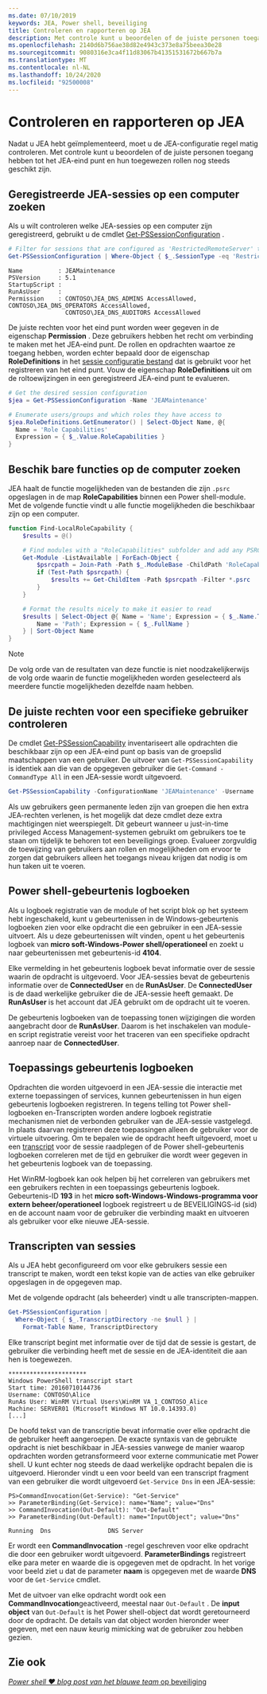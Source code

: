 ```yaml
---
ms.date: 07/10/2019
keywords: JEA, Power shell, beveiliging
title: Controleren en rapporteren op JEA
description: Met controle kunt u beoordelen of de juiste personen toegang hebben tot het JEA-eind punt en hun toegewezen rollen nog steeds geschikt zijn.
ms.openlocfilehash: 2140d6b756ae38d82e4943c373e8a75beea30e28
ms.sourcegitcommit: 9080316e3ca4f11d83067b41351531672b667b7a
ms.translationtype: MT
ms.contentlocale: nl-NL
ms.lasthandoff: 10/24/2020
ms.locfileid: "92500008"
---
```

# <a name="auditing-and-reporting-on-jea"></a>Controleren en rapporteren op JEA

Nadat u JEA hebt geïmplementeerd, moet u de JEA-configuratie regel matig controleren. Met controle kunt u beoordelen of de juiste personen toegang hebben tot het JEA-eind punt en hun toegewezen rollen nog steeds geschikt zijn.

## <a name="find-registered-jea-sessions-on-a-machine"></a>Geregistreerde JEA-sessies op een computer zoeken

Als u wilt controleren welke JEA-sessies op een computer zijn geregistreerd, gebruikt u de cmdlet [Get-PSSessionConfiguration](/powershell/module/microsoft.powershell.core/get-pssessionconfiguration) .

```powershell
# Filter for sessions that are configured as 'RestrictedRemoteServer' to find JEA-like session configurations
Get-PSSessionConfiguration | Where-Object { $_.SessionType -eq 'RestrictedRemoteServer' }
```

```Output
Name          : JEAMaintenance
PSVersion     : 5.1
StartupScript :
RunAsUser     :
Permission    : CONTOSO\JEA_DNS_ADMINS AccessAllowed, CONTOSO\JEA_DNS_OPERATORS AccessAllowed,
                CONTOSO\JEA_DNS_AUDITORS AccessAllowed
```

De juiste rechten voor het eind punt worden weer gegeven in de eigenschap **Permission** . Deze gebruikers hebben het recht om verbinding te maken met het JEA-eind punt. De rollen en opdrachten waartoe ze toegang hebben, worden echter bepaald door de eigenschap **RoleDefinitions** in het [sessie configuratie bestand](session-configurations.md) dat is gebruikt voor het registreren van het eind punt. Vouw de eigenschap **RoleDefinitions** uit om de roltoewijzingen in een geregistreerd JEA-eind punt te evalueren.

```powershell
# Get the desired session configuration
$jea = Get-PSSessionConfiguration -Name 'JEAMaintenance'

# Enumerate users/groups and which roles they have access to
$jea.RoleDefinitions.GetEnumerator() | Select-Object Name, @{
  Name = 'Role Capabilities'
  Expression = { $_.Value.RoleCapabilities }
}
```

## <a name="find-available-role-capabilities-on-the-machine"></a>Beschik bare functies op de computer zoeken

JEA haalt de functie mogelijkheden van de bestanden die zijn `.psrc` opgeslagen in de map **RoleCapabilities** binnen een Power shell-module. Met de volgende functie vindt u alle functie mogelijkheden die beschikbaar zijn op een computer.

```powershell
function Find-LocalRoleCapability {
    $results = @()

    # Find modules with a "RoleCapabilities" subfolder and add any PSRC files to the result set
    Get-Module -ListAvailable | ForEach-Object {
        $psrcpath = Join-Path -Path $_.ModuleBase -ChildPath 'RoleCapabilities'
        if (Test-Path $psrcpath) {
            $results += Get-ChildItem -Path $psrcpath -Filter *.psrc
        }
    }

    # Format the results nicely to make it easier to read
    $results | Select-Object @{ Name = 'Name'; Expression = { $_.Name.TrimEnd('.psrc') }}, @{
        Name = 'Path'; Expression = { $_.FullName }
    } | Sort-Object Name
}
```

> [!NOTE]
> De volg orde van de resultaten van deze functie is niet noodzakelijkerwijs de volg orde waarin de functie mogelijkheden worden geselecteerd als meerdere functie mogelijkheden dezelfde naam hebben.

## <a name="check-effective-rights-for-a-specific-user"></a>De juiste rechten voor een specifieke gebruiker controleren

De cmdlet [Get-PSSessionCapability](/powershell/module/microsoft.powershell.core/Get-PSSessionCapability) inventariseert alle opdrachten die beschikbaar zijn op een JEA-eind punt op basis van de groepslid maatschappen van een gebruiker.
De uitvoer van `Get-PSSessionCapability` is identiek aan die van de opgegeven gebruiker die `Get-Command -CommandType All` in een JEA-sessie wordt uitgevoerd.

```powershell
Get-PSSessionCapability -ConfigurationName 'JEAMaintenance' -Username 'CONTOSO\Alice'
```

Als uw gebruikers geen permanente leden zijn van groepen die hen extra JEA-rechten verlenen, is het mogelijk dat deze cmdlet deze extra machtigingen niet weerspiegelt. Dit gebeurt wanneer u just-in-time privileged Access Management-systemen gebruikt om gebruikers toe te staan om tijdelijk te behoren tot een beveiligings groep. Evalueer zorgvuldig de toewijzing van gebruikers aan rollen en mogelijkheden om ervoor te zorgen dat gebruikers alleen het toegangs niveau krijgen dat nodig is om hun taken uit te voeren.

## <a name="powershell-event-logs"></a>Power shell-gebeurtenis logboeken

Als u logboek registratie van de module of het script blok op het systeem hebt ingeschakeld, kunt u gebeurtenissen in de Windows-gebeurtenis logboeken zien voor elke opdracht die een gebruiker in een JEA-sessie uitvoert. Als u deze gebeurtenissen wilt vinden, opent u het gebeurtenis logboek van **micro soft-Windows-Power shell/operationeel** en zoekt u naar gebeurtenissen met gebeurtenis-id **4104**.

Elke vermelding in het gebeurtenis logboek bevat informatie over de sessie waarin de opdracht is uitgevoerd. Voor JEA-sessies bevat de gebeurtenis informatie over de **ConnectedUser** en de **RunAsUser**. De **ConnectedUser** is de daad werkelijke gebruiker die de JEA-sessie heeft gemaakt. De **RunAsUser** is het account dat JEA gebruikt om de opdracht uit te voeren.

De gebeurtenis logboeken van de toepassing tonen wijzigingen die worden aangebracht door de **RunAsUser**. Daarom is het inschakelen van module-en script registratie vereist voor het traceren van een specifieke opdracht aanroep naar de **ConnectedUser**.

## <a name="application-event-logs"></a>Toepassings gebeurtenis logboeken

Opdrachten die worden uitgevoerd in een JEA-sessie die interactie met externe toepassingen of services, kunnen gebeurtenissen in hun eigen gebeurtenis logboeken registreren. In tegens telling tot Power shell-logboeken en-Transcripten worden andere logboek registratie mechanismen niet de verbonden gebruiker van de JEA-sessie vastgelegd. In plaats daarvan registreren deze toepassingen alleen de gebruiker voor de virtuele uitvoering.
Om te bepalen wie de opdracht heeft uitgevoerd, moet u een [transcript](#session-transcripts) voor de sessie raadplegen of de Power shell-gebeurtenis logboeken correleren met de tijd en gebruiker die wordt weer gegeven in het gebeurtenis logboek van de toepassing.

Het WinRM-logboek kan ook helpen bij het correleren van gebruikers met een gebruikers rechten in een toepassings gebeurtenis logboek. Gebeurtenis-ID **193** in het **micro soft-Windows-Windows-programma voor extern beheer/operationeel** logboek registreert u de BEVEILIGINGS-id (sid) en de account naam voor de gebruiker die verbinding maakt en uitvoeren als gebruiker voor elke nieuwe JEA-sessie.

## <a name="session-transcripts"></a>Transcripten van sessies

Als u JEA hebt geconfigureerd om voor elke gebruikers sessie een transcript te maken, wordt een tekst kopie van de acties van elke gebruiker opgeslagen in de opgegeven map.

Met de volgende opdracht (als beheerder) vindt u alle transcripten-mappen.

```powershell
Get-PSSessionConfiguration |
  Where-Object { $_.TranscriptDirectory -ne $null } |
    Format-Table Name, TranscriptDirectory
```

Elke transcript begint met informatie over de tijd dat de sessie is gestart, de gebruiker die verbinding heeft met de sessie en de JEA-identiteit die aan hen is toegewezen.

```
**********************
Windows PowerShell transcript start
Start time: 20160710144736
Username: CONTOSO\Alice
RunAs User: WinRM Virtual Users\WinRM VA_1_CONTOSO_Alice
Machine: SERVER01 (Microsoft Windows NT 10.0.14393.0)
[...]
```

De hoofd tekst van de transcriptie bevat informatie over elke opdracht die de gebruiker heeft aangeroepen. De exacte syntaxis van de gebruikte opdracht is niet beschikbaar in JEA-sessies vanwege de manier waarop opdrachten worden getransformeerd voor externe communicatie met Power shell. U kunt echter nog steeds de daad werkelijke opdracht bepalen die is uitgevoerd. Hieronder vindt u een voor beeld van een transcript fragment van een gebruiker die wordt uitgevoerd `Get-Service Dns` in een JEA-sessie:

```
PS>CommandInvocation(Get-Service): "Get-Service"
>> ParameterBinding(Get-Service): name="Name"; value="Dns"
>> CommandInvocation(Out-Default): "Out-Default"
>> ParameterBinding(Out-Default): name="InputObject"; value="Dns"

Running  Dns                DNS Server
```

Er wordt een **CommandInvocation** -regel geschreven voor elke opdracht die door een gebruiker wordt uitgevoerd. **ParameterBindings** registreert elke para meter en waarde die is opgegeven met de opdracht. In het vorige voor beeld ziet u dat de parameter **naam** is opgegeven met de waarde **DNS** voor de `Get-Service` cmdlet.

Met de uitvoer van elke opdracht wordt ook een **CommandInvocation**geactiveerd, meestal naar `Out-Default` . De **input object** van `Out-Default` is het Power shell-object dat wordt geretourneerd door de opdracht. De details van dat object worden hieronder weer gegeven, met een nauw keurig mimicking wat de gebruiker zou hebben gezien.

## <a name="see-also"></a>Zie ook

[*Power shell ♥ blog post van het blauwe team* op beveiliging](https://devblogs.microsoft.com/powershell/powershell-the-blue-team/)
